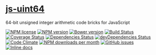 [js-uint64](http://aureooms.github.io/js-uint64)
==

64-bit unsigned integer arithmetic code bricks for JavaScript

[![NPM license](http://img.shields.io/npm/l/@aureooms/js-uint64.svg?style=flat)](https://raw.githubusercontent.com/aureooms/js-uint64/master/LICENSE)
[![NPM version](http://img.shields.io/npm/v/@aureooms/js-uint64.svg?style=flat)](https://www.npmjs.org/package/@aureooms/js-uint64)
[![Bower version](http://img.shields.io/bower/v/@aureooms/js-uint64.svg?style=flat)](http://bower.io/search/?q=@aureooms/js-uint64)
[![Build Status](http://img.shields.io/travis/aureooms/js-uint64.svg?style=flat)](https://travis-ci.org/aureooms/js-uint64)
[![Coverage Status](http://img.shields.io/coveralls/aureooms/js-uint64.svg?style=flat)](https://coveralls.io/r/aureooms/js-uint64)
[![Dependencies Status](http://img.shields.io/david/aureooms/js-uint64.svg?style=flat)](https://david-dm.org/aureooms/js-uint64#info=dependencies)
[![devDependencies Status](http://img.shields.io/david/dev/aureooms/js-uint64.svg?style=flat)](https://david-dm.org/aureooms/js-uint64#info=devDependencies)
[![Code Climate](http://img.shields.io/codeclimate/github/aureooms/js-uint64.svg?style=flat)](https://codeclimate.com/github/aureooms/js-uint64)
[![NPM downloads per month](http://img.shields.io/npm/dm/@aureooms/js-uint64.svg?style=flat)](https://www.npmjs.org/package/@aureooms/js-uint64)
[![GitHub issues](http://img.shields.io/github/issues/aureooms/js-uint64.svg?style=flat)](https://github.com/aureooms/js-uint64/issues)
[![Inline docs](http://inch-ci.org/github/aureooms/js-uint64.svg?branch=master&style=shields)](http://inch-ci.org/github/aureooms/js-uint64)
